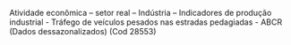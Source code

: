 Atividade econômica – setor real – Indústria – Indicadores de produção industrial - Tráfego de veículos pesados nas estradas pedagiadas - ABCR (Dados dessazonalizados) (Cod 28553)